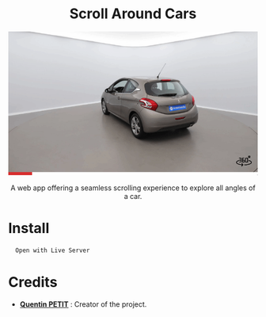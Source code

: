 <h1 align="center">Scroll Around Cars</h1>
<p align="center">
	<img src="img/thumbnail.gif" width="700">
</p>
<p align="center">A web app offering a seamless scrolling experience to explore all angles of a car.</p>

# Install
```bash
  Open with Live Server
```

# Credits

* [**Quentin PETIT**](https://github.com/quentinptt) : Creator of the project.

